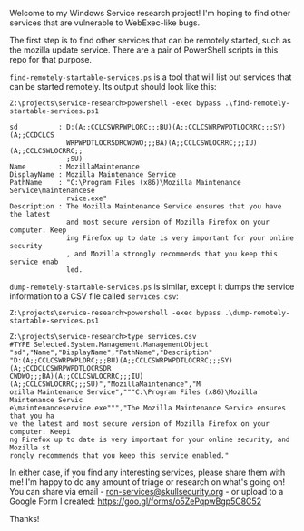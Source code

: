 Welcome to my Windows Service research project! I'm hoping to find other
services that are vulnerable to WebExec-like bugs.

The first step is to find other services that can be remotely started, such as
the mozilla update service. There are a pair of PowerShell scripts in this repo
for that purpose.

`find-remotely-startable-services.ps` is a tool that will list out services that
can be started remotely. Its output should look like this:

```
Z:\projects\service-research>powershell -exec bypass .\find-remotely-startable-services.ps1

sd          : D:(A;;CCLCSWRPWPLORC;;;BU)(A;;CCLCSWRPWPDTLOCRRC;;;SY)(A;;CCDCLCS
              WRPWPDTLOCRSDRCWDWO;;;BA)(A;;CCLCSWLOCRRC;;;IU)(A;;CCLCSWLOCRRC;;
              ;SU)
Name        : MozillaMaintenance
DisplayName : Mozilla Maintenance Service
PathName    : "C:\Program Files (x86)\Mozilla Maintenance Service\maintenancese
              rvice.exe"
Description : The Mozilla Maintenance Service ensures that you have the latest
              and most secure version of Mozilla Firefox on your computer. Keep
              ing Firefox up to date is very important for your online security
              , and Mozilla strongly recommends that you keep this service enab
              led.

```

`dump-remotely-startable-services.ps` is similar, except it dumps the service
information to a CSV file called `services.csv`:

```
Z:\projects\service-research>powershell -exec bypass .\dump-remotely-startable-services.ps1

Z:\projects\service-research>type services.csv
#TYPE Selected.System.Management.ManagementObject
"sd","Name","DisplayName","PathName","Description"
"D:(A;;CCLCSWRPWPLORC;;;BU)(A;;CCLCSWRPWPDTLOCRRC;;;SY)(A;;CCDCLCSWRPWPDTLOCRSDR
CWDWO;;;BA)(A;;CCLCSWLOCRRC;;;IU)(A;;CCLCSWLOCRRC;;;SU)","MozillaMaintenance","M
ozilla Maintenance Service","""C:\Program Files (x86)\Mozilla Maintenance Servic
e\maintenanceservice.exe""","The Mozilla Maintenance Service ensures that you ha
ve the latest and most secure version of Mozilla Firefox on your computer. Keepi
ng Firefox up to date is very important for your online security, and Mozilla st
rongly recommends that you keep this service enabled."
```

In either case, if you find any interesting services, please share them with me!
I'm happy to do any amount of triage or research on what's going on! You can
share via email - ron-services@skullsecurity.org - or upload to a Google Form
I created: https://goo.gl/forms/o5ZePqpwBgp5C8C52

Thanks!
